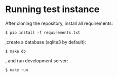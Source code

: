 Running test instance
=====================

After cloning the repository, install all requirements:

    $ pip install -f requirements.txt

,create a database (sqlite3 by default):

    $ make db

, and run development server:

    $ make run
